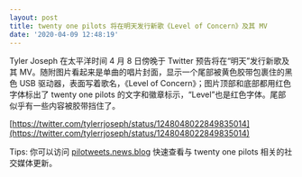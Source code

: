 ```yaml
---
layout: post
title: twenty one pilots 将在明天发行新歌《Level of Concern》及其 MV
date: '2020-04-09 12:48:19'
---
```


Tyler Joseph 在太平洋时间 4 月 8 日傍晚于 Twitter 预告将在“明天”发行新歌及其 MV。随附图片看起来是单曲的唱片封面，显示一个尾部被黄色胶带包裹住的黑色 USB 驱动器，表面写着歌名，《Level of Concern》；图片顶部和底部都用红色字体标出了 twenty one pilots 的文字和徽章标示，“Level”也是红色字体。尾部似乎有一些内容被胶带挡住了。

[https://twitter.com/tylerrjoseph/status/1248048022849835014](https://twitter.com/tylerrjoseph/status/1248048022849835014)

Tips: 你可以访问 [pilotweets.news.blog](https://pilotweets.news.blog) 快速查看与 twenty one pilots 相关的社交媒体更新。